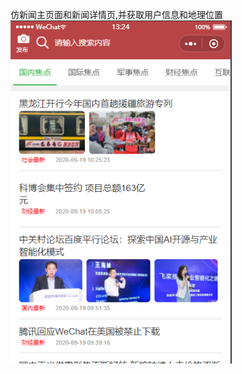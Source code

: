 仿新闻主页面和新闻详情页,并获取用户信息和地理位置
 ![image](https://github.com/13066292918/applet-news/blob/master/describe/001.png)
